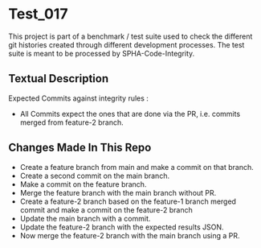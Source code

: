 # Test_017
This project is part of a benchmark / test suite used to check the different git histories created through different development processes. The test suite is meant to be processed by SPHA-Code-Integrity.

## Textual Description
Expected Commits against integrity rules :
* All Commits expect the ones that are done via the PR, i.e. commits merged from feature-2 branch.

## Changes Made In This Repo

* Create a feature branch from main and make a commit on that branch.
* Create a second commit on the main branch.
* Make a commit on the feature branch.
* Merge the feature branch with the main branch without PR.
* Create a feature-2 branch based on the feature-1 branch merged commit and make a commit on the feature-2 branch
* Update the main branch with a commit.
* Update the feature-2 branch with the expected results JSON.
* Now merge the feature-2 branch with the main branch using a PR.
